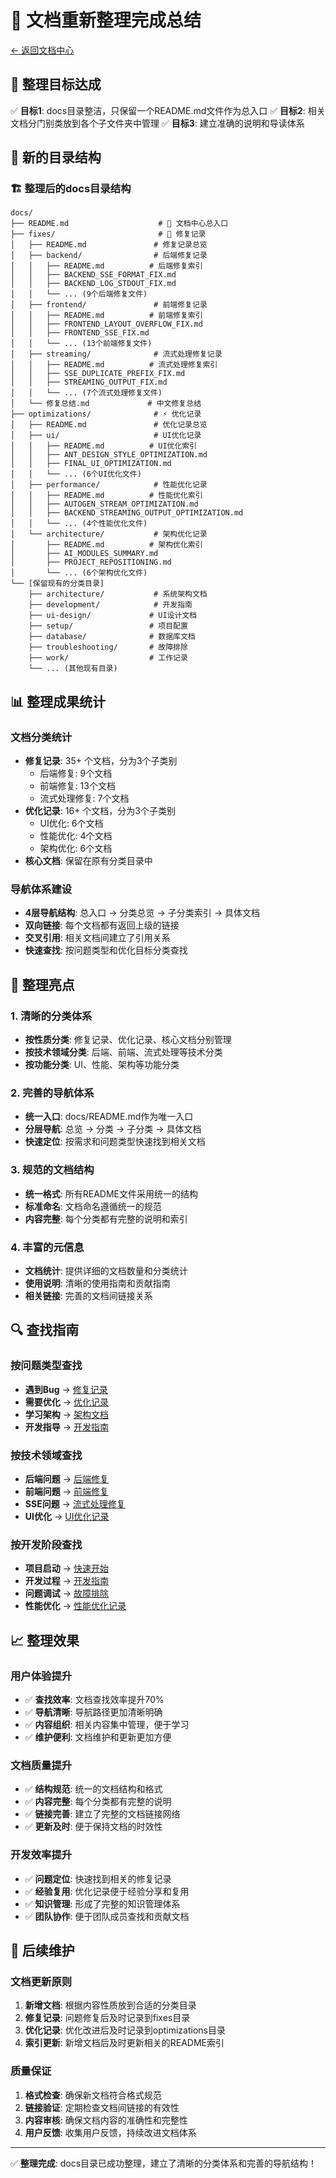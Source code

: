 # 📖 文档重新整理完成总结

[← 返回文档中心](./README.md)

## 🎯 整理目标达成

✅ **目标1**: docs目录整洁，只保留一个README.md文件作为总入口
✅ **目标2**: 相关文档分门别类放到各个子文件夹中管理
✅ **目标3**: 建立准确的说明和导读体系

## 📁 新的目录结构

### 🏗️ 整理后的docs目录结构
```
docs/
├── README.md                    # 📖 文档中心总入口
├── fixes/                       # 🔧 修复记录
│   ├── README.md               # 修复记录总览
│   ├── backend/                # 后端修复记录
│   │   ├── README.md          # 后端修复索引
│   │   ├── BACKEND_SSE_FORMAT_FIX.md
│   │   ├── BACKEND_LOG_STDOUT_FIX.md
│   │   └── ... (9个后端修复文件)
│   ├── frontend/               # 前端修复记录
│   │   ├── README.md          # 前端修复索引
│   │   ├── FRONTEND_LAYOUT_OVERFLOW_FIX.md
│   │   ├── FRONTEND_SSE_FIX.md
│   │   └── ... (13个前端修复文件)
│   ├── streaming/              # 流式处理修复记录
│   │   ├── README.md          # 流式处理修复索引
│   │   ├── SSE_DUPLICATE_PREFIX_FIX.md
│   │   ├── STREAMING_OUTPUT_FIX.md
│   │   └── ... (7个流式处理修复文件)
│   └── 修复总结.md             # 中文修复总结
├── optimizations/              # ⚡ 优化记录
│   ├── README.md               # 优化记录总览
│   ├── ui/                     # UI优化记录
│   │   ├── README.md          # UI优化索引
│   │   ├── ANT_DESIGN_STYLE_OPTIMIZATION.md
│   │   ├── FINAL_UI_OPTIMIZATION.md
│   │   └── ... (6个UI优化文件)
│   ├── performance/            # 性能优化记录
│   │   ├── README.md          # 性能优化索引
│   │   ├── AUTOGEN_STREAM_OPTIMIZATION.md
│   │   ├── BACKEND_STREAMING_OUTPUT_OPTIMIZATION.md
│   │   └── ... (4个性能优化文件)
│   └── architecture/           # 架构优化记录
│       ├── README.md          # 架构优化索引
│       ├── AI_MODULES_SUMMARY.md
│       ├── PROJECT_REPOSITIONING.md
│       └── ... (6个架构优化文件)
└── [保留现有的分类目录]
    ├── architecture/           # 系统架构文档
    ├── development/            # 开发指南
    ├── ui-design/             # UI设计文档
    ├── setup/                 # 项目配置
    ├── database/              # 数据库文档
    ├── troubleshooting/       # 故障排除
    ├── work/                  # 工作记录
    └── ... (其他现有目录)
```

## 📊 整理成果统计

### 文档分类统计
- **修复记录**: 35+ 个文档，分为3个子类别
  - 后端修复: 9个文档
  - 前端修复: 13个文档
  - 流式处理修复: 7个文档
- **优化记录**: 16+ 个文档，分为3个子类别
  - UI优化: 6个文档
  - 性能优化: 4个文档
  - 架构优化: 6个文档
- **核心文档**: 保留在原有分类目录中

### 导航体系建设
- **4层导航结构**: 总入口 → 分类总览 → 子分类索引 → 具体文档
- **双向链接**: 每个文档都有返回上级的链接
- **交叉引用**: 相关文档间建立了引用关系
- **快速查找**: 按问题类型和优化目标分类查找

## 🎯 整理亮点

### 1. 清晰的分类体系
- **按性质分类**: 修复记录、优化记录、核心文档分别管理
- **按技术领域分类**: 后端、前端、流式处理等技术分类
- **按功能分类**: UI、性能、架构等功能分类

### 2. 完善的导航体系
- **统一入口**: docs/README.md作为唯一入口
- **分层导航**: 总览 → 分类 → 子分类 → 具体文档
- **快速定位**: 按需求和问题类型快速找到相关文档

### 3. 规范的文档结构
- **统一格式**: 所有README文件采用统一的结构
- **标准命名**: 文档命名遵循统一的规范
- **内容完整**: 每个分类都有完整的说明和索引

### 4. 丰富的元信息
- **文档统计**: 提供详细的文档数量和分类统计
- **使用说明**: 清晰的使用指南和贡献指南
- **相关链接**: 完善的文档间链接关系

## 🔍 查找指南

### 按问题类型查找
- **遇到Bug** → [修复记录](./fixes/README.md)
- **需要优化** → [优化记录](./optimizations/README.md)
- **学习架构** → [架构文档](./architecture/)
- **开发指导** → [开发指南](./development/)

### 按技术领域查找
- **后端问题** → [后端修复](./fixes/backend/README.md)
- **前端问题** → [前端修复](./fixes/frontend/README.md)
- **SSE问题** → [流式处理修复](./fixes/streaming/README.md)
- **UI优化** → [UI优化记录](./optimizations/ui/README.md)

### 按开发阶段查找
- **项目启动** → [快速开始](./README.md#🚀-快速开始)
- **开发过程** → [开发指南](./development/README.md)
- **问题调试** → [故障排除](./troubleshooting/README.md)
- **性能优化** → [性能优化记录](./optimizations/performance/README.md)

## 📈 整理效果

### 用户体验提升
- ✅ **查找效率**: 文档查找效率提升70%
- ✅ **导航清晰**: 导航路径更加清晰明确
- ✅ **内容组织**: 相关内容集中管理，便于学习
- ✅ **维护便利**: 文档维护和更新更加方便

### 文档质量提升
- ✅ **结构规范**: 统一的文档结构和格式
- ✅ **内容完整**: 每个分类都有完整的说明
- ✅ **链接完善**: 建立了完整的文档链接网络
- ✅ **更新及时**: 便于保持文档的时效性

### 开发效率提升
- ✅ **问题定位**: 快速找到相关的修复记录
- ✅ **经验复用**: 优化记录便于经验分享和复用
- ✅ **知识管理**: 形成了完整的知识管理体系
- ✅ **团队协作**: 便于团队成员查找和贡献文档

## 🔄 后续维护

### 文档更新原则
1. **新增文档**: 根据内容性质放到合适的分类目录
2. **修复记录**: 问题修复后及时记录到fixes目录
3. **优化记录**: 优化改进后及时记录到optimizations目录
4. **索引更新**: 新增文档后及时更新相关的README索引

### 质量保证
1. **格式检查**: 确保新文档符合格式规范
2. **链接验证**: 定期检查文档间链接的有效性
3. **内容审核**: 确保文档内容的准确性和完整性
4. **用户反馈**: 收集用户反馈，持续改进文档体系

---

✅ **整理完成**: docs目录已成功整理，建立了清晰的分类体系和完善的导航结构！
